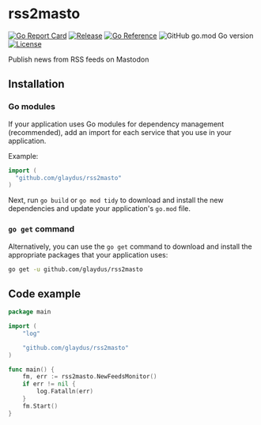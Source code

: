 # rss2masto

[![Go Report Card](https://goreportcard.com/badge/github.com/glaydus/rss2masto)](https://goreportcard.com/report/github.com/glaydus/rss2masto)
[![Release](https://img.shields.io/github/v/release/glaydus/rss2masto)](https://github.com/glaydus/rss2masto/releases/latest)
[![Go Reference](https://pkg.go.dev/badge/github.com/glaydus/rss2masto.svg)](https://pkg.go.dev/github.com/glaydus/rss2masto)
![GitHub go.mod Go version](https://img.shields.io/github/go-mod/go-version/glaydus/rss2masto)
[![License](https://img.shields.io/badge/license-MIT-blue.svg)](https://opensource.org/licenses/MIT)

Publish news from RSS feeds on Mastodon

## Installation

### Go modules

If your application uses Go modules for dependency management (recommended), add an import for each service that you use in your application.

Example:

```go
import (
  "github.com/glaydus/rss2masto"
)
```

Next, run `go build` or `go mod tidy` to download and install the new dependencies and update your application's `go.mod` file.

### `go get` command

Alternatively, you can use the `go get` command to download and install the appropriate packages that your application uses:

```sh
go get -u github.com/glaydus/rss2masto
```

## Code example

```go
package main

import (
	"log"

	"github.com/glaydus/rss2masto"
)

func main() {
	fm, err := rss2masto.NewFeedsMonitor()
	if err != nil {
		log.Fatalln(err)
	}
	fm.Start()
}
```
